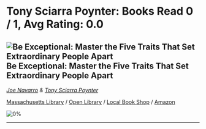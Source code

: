 # Tony Sciarra Poynter:  Books Read 0 / 1, Avg Rating: 0.0 

## ![Be Exceptional: Master the Five Traits That Set Extraordinary People Apart](http://books.google.com/books/content?id=D_zhzQEACAAJ&printsec=frontcover&img=1&zoom=5&source=gbs_api) Be Exceptional: Master the Five Traits That Set Extraordinary People Apart
*[Joe Navarro](../JoeNavarro) & [Tony Sciarra Poynter](../TonySciarraPoynter)*

[Massachusetts Library](https://library.minlib.net/search/i=9780063025394) / [Open Library](http://openlibrary.org/isbn/9780063025394) / [Local Book Shop](https://bookshop.org/books/be-exceptional:-master-the-five-traits-that-set-extraordinary-people-apart/9780063025394) / [Amazon](https://smile.amazon.com/dp/0063025396)

![0%](https://progress-bar.dev/0) 



---
